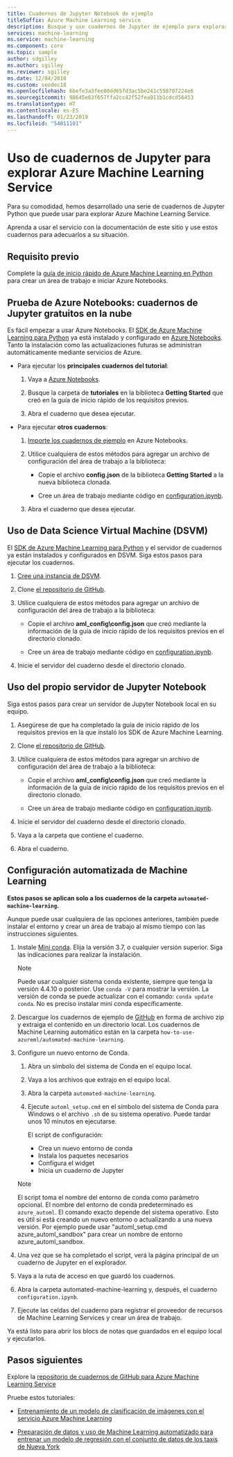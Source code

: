 ```yaml
---
title: Cuadernos de Jupyter Notebook de ejemplo
titleSuffix: Azure Machine Learning service
description: Busque y use cuadernos de Jupyter de ejemplo para explorar Azure Machine Learning Service en Python.
services: machine-learning
ms.service: machine-learning
ms.component: core
ms.topic: sample
author: sdgilley
ms.author: sgilley
ms.reviewer: sgilley
ms.date: 12/04/2018
ms.custom: seodec18
ms.openlocfilehash: 6befe3a3fee80dd65fd3ac5be241c558707224e6
ms.sourcegitcommit: 98645e63f657ffa2cc42f52fea911b1cdcd56453
ms.translationtype: HT
ms.contentlocale: es-ES
ms.lasthandoff: 01/23/2019
ms.locfileid: "54811101"
---
```

# <a name="use-jupyter-notebooks-to-explore-azure-machine-learning-service"></a>Uso de cuadernos de Jupyter para explorar Azure Machine Learning Service


Para su comodidad, hemos desarrollado una serie de cuadernos de Jupyter Python que puede usar para explorar Azure Machine Learning Service. 

Aprenda a usar el servicio con la documentación de este sitio y use estos cuadernos para adecuarlos a su situación. 

## <a name="prerequisite"></a>Requisito previo

Complete la [guía de inicio rápido de Azure Machine Learning en Python](quickstart-get-started.md) para crear un área de trabajo e iniciar Azure Notebooks.

## <a name="try-azure-notebooks-free-jupyter-notebooks-in-the-cloud"></a>Prueba de Azure Notebooks: cuadernos de Jupyter gratuitos en la nube

Es fácil empezar a usar Azure Notebooks. El [SDK de Azure Machine Learning para Python](https://aka.ms/aml-sdk) ya está instalado y configurado en [Azure Notebooks](https://notebooks.azure.com/). Tanto la instalación como las actualizaciones futuras se administran automáticamente mediante servicios de Azure.
  
+ Para ejecutar los **principales cuadernos del tutorial**:
  1. Vaya a [Azure Notebooks](https://notebooks.azure.com/).
    
  1. Busque la carpeta de **tutoriales** en la biblioteca **Getting Started** que creó en la guía de inicio rápido de los requisitos previos.
    
  1. Abra el cuaderno que desea ejecutar.
    
+ Para ejecutar **otros cuadernos**:

  1. [Importe los cuadernos de ejemplo](https://aka.ms/aml-clone-azure-notebooks) en Azure Notebooks.

  1. Utilice cualquiera de estos métodos para agregar un archivo de configuración del área de trabajo a la biblioteca:
     + Copie el archivo **config.json** de la biblioteca **Getting Started** a la nueva biblioteca clonada.

     + Cree un área de trabajo mediante código en [configuration.ipynb](https://github.com/Azure/MachineLearningNotebooks/blob/master/configuration.ipynb).
    
  1. Abra el cuaderno que desea ejecutar.     


## <a name="use-a-data-science-virtual-machine-dsvm"></a>Uso de Data Science Virtual Machine (DSVM)

El [SDK de Azure Machine Learning para Python](https://aka.ms/aml-sdk) y el servidor de cuadernos ya están instalados y configurados en DSVM. Siga estos pasos para ejecutar los cuadernos.

1. [Cree una instancia de DSVM](how-to-configure-environment.md#dsvm).

1. Clone [el repositorio de GitHub](https://aka.ms/aml-notebooks).

1. Utilice cualquiera de estos métodos para agregar un archivo de configuración del área de trabajo a la biblioteca:
    * Copie el archivo **aml_config\config.json** que creó mediante la información de la guía de inicio rápido de los requisitos previos en el directorio clonado.

    * Cree un área de trabajo mediante código en [configuration.ipynb](https://github.com/Azure/MachineLearningNotebooks/blob/master/configuration.ipynb).

1. Inicie el servidor del cuaderno desde el directorio clonado.

## <a name="use-your-own-jupyter-notebook-server"></a>Uso del propio servidor de Jupyter Notebook

Siga estos pasos para crear un servidor de Jupyter Notebook local en su equipo.

1. Asegúrese de que ha completado la guía de inicio rápido de los requisitos previos en la que instaló los SDK de Azure Machine Learning.

1. Clone [el repositorio de GitHub](https://aka.ms/aml-notebooks).

1. Utilice cualquiera de estos métodos para agregar un archivo de configuración del área de trabajo a la biblioteca:
    * Copie el archivo **aml_config\config.json** que creó mediante la información de la guía de inicio rápido de los requisitos previos en el directorio clonado.
    
    * Cree un área de trabajo mediante código en [configuration.ipynb](https://github.com/Azure/MachineLearningNotebooks/blob/master/configuration.ipynb).

1. Inicie el servidor del cuaderno desde el directorio clonado.

1. Vaya a la carpeta que contiene el cuaderno.

1. Abra el cuaderno.

<a name="auto"></a>

## <a name="automated-ml-setup"></a>Configuración automatizada de Machine Learning 

**Estos pasos se aplican solo a los cuadernos de la carpeta `automated-machine-learning`.**

Aunque puede usar cualquiera de las opciones anteriores, también puede instalar el entorno y crear un área de trabajo al mismo tiempo con las instrucciones siguientes. 

1. Instale [Mini conda](https://conda.io/miniconda.html). Elija la versión 3.7, o cualquier versión superior. Siga las indicaciones para realizar la instalación. 
   >[!NOTE]
   >Puede usar cualquier sistema conda existente, siempre que tenga la versión 4.4.10 o posterior. Use `conda -V` para mostrar la versión. La versión de conda se puede actualizar con el comando: `conda update conda`. No es preciso instalar mini conda específicamente.

1. Descargue los cuadernos de ejemplo de [GitHub](https://github.com/Azure/MachineLearningNotebooks/tree/master/how-to-use-azureml/automated-machine-learning
) en forma de archivo zip y extraiga el contenido en un directorio local. Los cuadernos de Machine Learning automático están en la carpeta `how-to-use-azureml/automated-machine-learning`.

1. Configure un nuevo entorno de Conda. 
   1. Abra un símbolo del sistema de Conda en el equipo local.
   
   1. Vaya a los archivos que extrajo en el equipo local.
   
   1. Abra la carpeta `automated-machine-learning`.
   
   1. Ejecute `automl_setup.cmd` en el símbolo del sistema de Conda para Windows o el archivo `.sh` de su sistema operativo. Puede tardar unos 10 minutos en ejecutarse.

      El script de configuración:
      + Crea un nuevo entorno de conda
      + Instala los paquetes necesarios
      + Configura el widget
      + Inicia un cuaderno de Jupyter
      
   >[!NOTE]
   > El script toma el nombre del entorno de conda como parámetro opcional. El nombre del entorno de conda predeterminado es `azure_automl`. El comando exacto depende del sistema operativo. Esto es útil si está creando un nuevo entorno o actualizando a una nueva versión. Por ejemplo puede usar "automl_setup.cmd azure_automl_sandbox" para crear un nombre de entorno azure_automl_sandbox. 
      
1. Una vez que se ha completado el script, verá la página principal de un cuaderno de Jupyter en el explorador.

1. Vaya a la ruta de acceso en que guardó los cuadernos. 

1. Abra la carpeta automated-machine-learning y, después, el cuaderno `configuration.ipynb`. 

1. Ejecute las celdas del cuaderno para registrar el proveedor de recursos de Machine Learning Services y crear un área de trabajo.

Ya está listo para abrir los blocs de notas que guardados en el equipo local y ejecutarlos.


## <a name="next-steps"></a>Pasos siguientes

Explore la [repositorio de cuadernos de GitHub para Azure Machine Learning Service](https://aka.ms/aml-notebooks)

Pruebe estos tutoriales:
+ [Entrenamiento de un modelo de clasificación de imágenes con el servicio Azure Machine Learning](tutorial-train-models-with-aml.md)

+ [Preparación de datos y uso de Machine Learning automatizado para entrenar un modelo de regresión con el conjunto de datos de los taxis de Nueva York](tutorial-data-prep.md)
